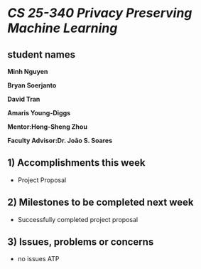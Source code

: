 # *CS 25-340 Privacy Preserving Machine Learning*

## student names
**Minh Nguyen**

**Bryan Soerjanto** 

**David Tran**

**Amaris Young-Diggs**

**Mentor:Hong-Sheng Zhou**

**Faculty Advisor:Dr. João S. Soares**

## 1) Accomplishments this week ##
   - Project Proposal

## 2) Milestones to be completed next week ##
   - Successfully completed project proposal

## 3) Issues, problems or concerns ##
   - no issues ATP
   




